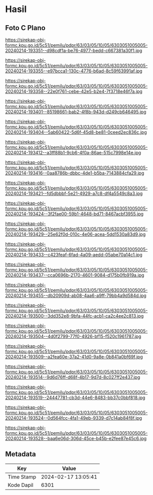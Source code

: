 # Hasil

## Foto C Plano

https://sirekap-obj-formc.kpu.go.id/5c51/pemilu/pdpr/63/03/05/10/05/6303051005005-20240214-193351--d98cdf1a-be76-4977-bedd-c667381a30f1.jpg

https://sirekap-obj-formc.kpu.go.id/5c51/pemilu/pdpr/63/03/05/10/05/6303051005005-20240214-193355--e97bcca1-130c-4776-b6ad-8c59f63991af.jpg

https://sirekap-obj-formc.kpu.go.id/5c51/pemilu/pdpr/63/03/05/10/05/6303051005005-20240214-193358--22e0f761-cebe-42e5-b2e4-7f3718e46f7a.jpg

https://sirekap-obj-formc.kpu.go.id/5c51/pemilu/pdpr/63/03/05/10/05/6303051005005-20240214-193401--85198661-bab2-4f8b-943d-d249cb646495.jpg

https://sirekap-obj-formc.kpu.go.id/5c51/pemilu/pdpr/63/03/05/10/05/6303051005005-20240214-193404--5ab60422-5d6f-45d8-be81-0ceed2ec836c.jpg

https://sirekap-obj-formc.kpu.go.id/5c51/pemilu/pdpr/63/03/05/10/05/6303051005005-20240214-193412--a3ff88b1-9cb6-4f0a-86ae-515c7998e14e.jpg

https://sirekap-obj-formc.kpu.go.id/5c51/pemilu/pdpr/63/03/05/10/05/6303051005005-20240214-193416--0aa8786b-dbbc-4de1-b5ba-7143884cfa29.jpg

https://sirekap-obj-formc.kpu.go.id/5c51/pemilu/pdpr/63/03/05/10/05/6303051005005-20240214-193421--fd5dbbbf-5e21-4929-a7c8-df4a5549c8a3.jpg

https://sirekap-obj-formc.kpu.go.id/5c51/pemilu/pdpr/63/03/05/10/05/6303051005005-20240214-193424--3f2fae00-59b1-4648-bd71-8467acbf3955.jpg

https://sirekap-obj-formc.kpu.go.id/5c51/pemilu/pdpr/63/03/05/10/05/6303051005005-20240214-193429--25e62f0d-010c-4e06-acea-5dd1530a83d9.jpg

https://sirekap-obj-formc.kpu.go.id/5c51/pemilu/pdpr/63/03/05/10/05/6303051005005-20240214-193433--c423feaf-6fad-4a09-aedd-05abe70a14c1.jpg

https://sirekap-obj-formc.kpu.go.id/5c51/pemilu/pdpr/63/03/05/10/05/6303051005005-20240214-193437--cca0696b-2170-4601-9084-d175b0fb919a.jpg

https://sirekap-obj-formc.kpu.go.id/5c51/pemilu/pdpr/63/03/05/10/05/6303051005005-20240214-193455--db20909d-ab08-4aa6-a9ff-79bb4a9d584d.jpg

https://sirekap-obj-formc.kpu.go.id/5c51/pemilu/pdpr/63/03/05/10/05/6303051005005-20240214-193500--3dd352e8-9bfa-44fc-acb1-ca2c4ee2c813.jpg

https://sirekap-obj-formc.kpu.go.id/5c51/pemilu/pdpr/63/03/05/10/05/6303051005005-20240214-193504--4d0f2799-77f0-4926-bf15-f520c1961787.jpg

https://sirekap-obj-formc.kpu.go.id/5c51/pemilu/pdpr/63/03/05/10/05/6303051005005-20240214-193509--a2fea60e-37a2-41d0-9a8e-0b841a0bf69f.jpg

https://sirekap-obj-formc.kpu.go.id/5c51/pemilu/pdpr/63/03/05/10/05/6303051005005-20240214-193514--9d6d76ff-d68f-4b17-9d7d-8c027ff2e437.jpg

https://sirekap-obj-formc.kpu.go.id/5c51/pemilu/pdpr/63/03/05/10/05/6303051005005-20240214-193519--24447781-cb3d-44e6-8483-bb37c0bbf818.jpg

https://sirekap-obj-formc.kpu.go.id/5c51/pemilu/pdpr/63/03/05/10/05/6303051005005-20240214-193524--0d564fcc-4fa1-49eb-9339-d7c14ab84f8f.jpg

https://sirekap-obj-formc.kpu.go.id/5c51/pemilu/pdpr/63/03/05/10/05/6303051005005-20240214-193528--baa6e06d-306d-45ce-b45b-e2fee87e45c6.jpg


## Metadata

| Key        | Value               |
| ---------- | ------------------- |
| Time Stamp | 2024-02-17 13:05:41 |
| Kode Dapil | 6301                |




